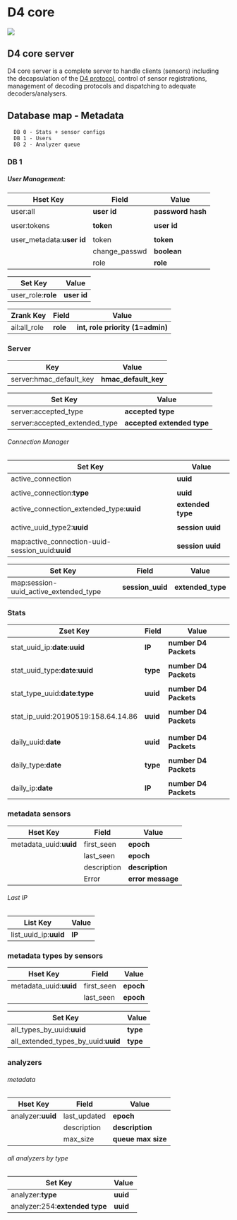 # D4 core

![](https://www.d4-project.org/assets/images/logo.png)

## D4 core server

D4 core server is a complete server to handle clients (sensors) including the decapsulation of the [D4 protocol](https://github.com/D4-project/architecture/tree/master/format), control of
sensor registrations, management of decoding protocols and dispatching to adequate decoders/analysers.

## Database map - Metadata

```
  DB 0 - Stats + sensor configs
  DB 1 - Users
  DB 2 - Analyzer queue
```

### DB 1

##### User Management:
| Hset Key | Field | Value |
| ------ | ------ | ------ |
| user:all    | **user id** | **password hash**  |
| | | |
| user:tokens | **token**   | **user id** |
| | | |
| user_metadata:**user id** | token          | **token**   |
|                           | change_passwd  | **boolean** |
|                           | role           | **role**    |

| Set Key | Value |
| ------ | ------ |
| user_role:**role** | **user id** |


| Zrank Key | Field | Value |
| ------ | ------ | ------ |
| ail:all_role | **role** | **int, role priority (1=admin)** |

### Server
| Key | Value |
| --- | --- |
| server:hmac_default_key | **hmac_default_key** |

| Set Key | Value |
| --- | --- |
| server:accepted_type          | **accepted type** |
| server:accepted_extended_type | **accepted extended type** |

###### Connection Manager
| Set Key | Value |
| --- | --- |
| active_connection          | **uuid** |
|  |  |
| active_connection:**type**               | **uuid** |
| active_connection_extended_type:**uuid** | **extended type** |
|  |  |
| active_uuid_type2:**uuid** | **session uuid** |
|  |  |
| map:active_connection-uuid-session_uuid:**uuid** | **session uuid** |

| Set Key | Field | Value |
| --- | --- | --- |
| map:session-uuid_active_extended_type | **session_uuid** | **extended_type** |

### Stats
| Zset Key | Field | Value |
| --- | --- | --- |
| stat_uuid_ip:**date**:**uuid**  | **IP** | **number D4 Packets** |
|  |  |  |
| stat_uuid_type:**date**:**uuid** | **type** | **number D4 Packets** |
|  |  |  |
| stat_type_uuid:**date**:**type** | **uuid** | **number D4 Packets** |
|  |  |  |
| stat_ip_uuid:20190519:158.64.14.86 | **uuid** | **number D4 Packets** |
|  |  |  |
|  |  |  |
| daily_uuid:**date** | **uuid** | **number D4 Packets** |
|  |  |  |
| daily_type:**date** | **type** | **number D4 Packets** |
|  |  |  |
| daily_ip:**date** | **IP** | **number D4 Packets** |

### metadata sensors
| Hset Key | Field | Value |
| --- | --- | --- |
| metadata_uuid:**uuid** | first_seen  | **epoch**         |
|                        | last_seen   | **epoch**         |
|                        | description | **description**   |
|                        | Error       | **error message** |

###### Last IP
| List Key | Value |
| --- | --- |
| list_uuid_ip:**uuid** | **IP** |

### metadata types by sensors
| Hset Key | Field | Value |
| --- | --- | --- |
| metadata_uuid:**uuid** | first_seen | **epoch** |
|                        | last_seen  | **epoch** |

| Set Key | Value |
| --- | --- |
| all_types_by_uuid:**uuid** | **type** |
| all_extended_types_by_uuid:**uuid** | **type** |

### analyzers
###### metadata
| Hset Key | Field | Value |
| --- | --- | --- |
| analyzer:**uuid** | last_updated | **epoch** |
|                   | description  | **description** |
|                   | max_size     | **queue max size** |

###### all analyzers by type
| Set Key | Value |
| --- | --- |
| analyzer:**type**              | **uuid** |
| analyzer:254:**extended type** | **uuid** |
